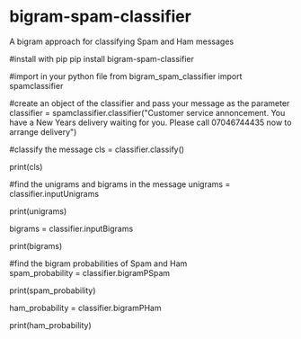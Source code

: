 # bigram-spam-classifier
A bigram approach for classifying Spam and Ham messages

#install with pip 
pip install bigram-spam-classifier

#import in your python file
from bigram_spam_classifier import spamclassifier

#create an object of the classifier and pass your message as the parameter
classifier = spamclassifier.classifier("Customer service annoncement. You have a New Years delivery waiting for you. Please call 07046744435 now to arrange delivery")

#classify the message
cls = classifier.classify()

print(cls)

#find the unigrams and bigrams in the message 
unigrams = classifier.inputUnigrams

print(unigrams)


bigrams = classifier.inputBigrams

print(bigrams)

#find the bigram probabilities of Spam and Ham  
spam_probability = classifier.bigramPSpam

print(spam_probability)

ham_probability = classifier.bigramPHam

print(ham_probability)
